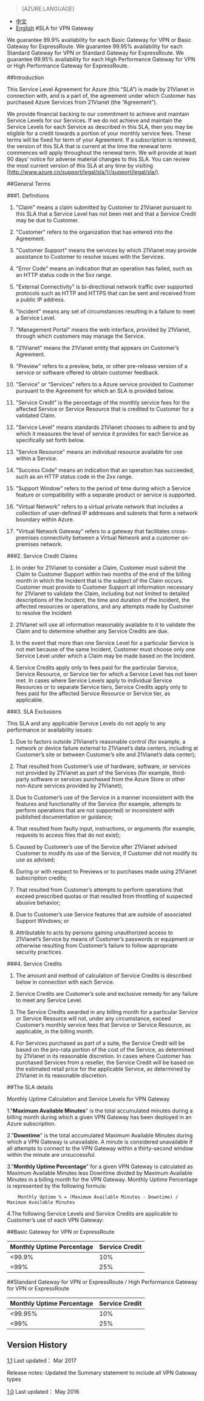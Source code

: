 <properties
	pageTitle="SLA for VPN Gateway | Azure"
    description="SLA for VPN Gateway"
    services=""
    documentationCenter=""
    authors=""
    manager=""
    editor=""
    tags=""/>

<tags ms.service="legal-en" ms.date="03/2017" wacn.date="03/2017" wacn.lang="en"/>

> [AZURE.LANGUAGE]
- [中文](/support/sla/vpn-gateway/)
- [English](/support/sla/vpn-gateway-en/)
#SLA for VPN Gateway


We guarantee 99.9% availability for each Basic Gateway for VPN or Basic Gateway for ExpressRoute.
We guarantee 99.95% availability for each Standard Gateway for VPN or Standard Gateway for ExpressRoute.
We guarantee 99.95% availability for each High Performance Gateway for VPN or High Performance Gateway for ExpressRoute.


##Introduction
 

This Service Level Agreement for Azure (this “SLA”) is made by 21Vianet in connection with, and is a part of, the agreement under which Customer has purchased Azure Services from 21Vianet (the “Agreement”).

We provide financial backing to our commitment to achieve and maintain Service Levels for our Services. If we do not achieve and maintain the Service Levels for each Service as described in this SLA, then you may be eligible for a credit towards a portion of your monthly service fees. These terms will be fixed for term of your Agreement. If a subscription is renewed, the version of this SLA that is current at the time the renewal term commences will apply throughout the renewal term. We will provide at least 90 days' notice for adverse material changes to this SLA. You can review the most current version of this SLA at any time by visiting [http://www.azure.cn/support/legal/sla/](/support/legal/sla/).


##General Terms
 

###1. Definitions 

1. "Claim" means a claim submitted by Customer to 21Vianet pursuant to this SLA that a Service Level has not been met and that a Service Credit may be due to Customer.   

2. "Customer" refers to the organization that has entered into the Agreement.  

3. "Customer Support" means the services by which 21Vianet may provide assistance to Customer to resolve issues with the Services.  

4. "Error Code" means an indication that an operation has failed, such as an HTTP status code in the 5xx range.  

5. "External Connectivity" is bi-directional network traffic over supported protocols such as HTTP and HTTPS that can be sent and received from a public IP address.  

6. "Incident" means any set of circumstances resulting in a failure to meet a Service Level.  

7. "Management Portal" means the web interface, provided by 21Vianet, through which customers may manage the Service.  

8. "21Vianet" means the 21Vianet entity that appears on Customer’s Agreement.  

9. "Preview" refers to a preview, beta, or other pre-release version of a service or software offered to obtain customer feedback.  

10. "Service” or “Services" refers to a Azure service provided to Customer pursuant to the Agreement for which an SLA is provided below.  

11. "Service Credit" is the percentage of the monthly service fees for the affected Service or Service Resource that is credited to Customer for a validated Claim.  

12. "Service Level" means standards 21Vianet chooses to adhere to and by which it measures the level of service it provides for each Service as specifically set forth below.  

13. "Service Resource" means an individual resource available for use within a Service.  

14. "Success Code" means an indication that an operation has succeeded, such as an HTTP status code in the 2xx range.  

15. "Support Window" refers to the period of time during which a Service feature or compatibility with a separate product or service is supported.   

16. "Virtual Network" refers to a virtual private network that includes a collection of user-defined IP addresses and subnets that form a network boundary within Azure. 
 
17. "Virtual Network Gateway" refers to a gateway that facilitates cross-premises connectivity between a Virtual Network and a customer on-premises network.  

###2. Service Credit Claims

1. In order for 21Vianet to consider a Claim, Customer must submit the Claim to Customer Support within two months of the end of the billing month in which the Incident that is the subject of the Claim occurs. Customer must provide to Customer Support all information necessary for 21Vianet to validate the Claim, including but not limited to detailed descriptions of the Incident, the time and duration of the Incident, the affected resources or operations, and any attempts made by Customer to resolve the Incident  

2. 21Vianet will use all information reasonably available to it to validate the Claim and to determine whether any Service Credits are due.  

3. In the event that more than one Service Level for a particular Service is not met because of the same Incident, Customer must choose only one Service Level under which a Claim may be made based on the Incident.  

4. Service Credits apply only to fees paid for the particular Service, Service Resource, or Service tier for which a Service Level has not been met. In cases where Service Levels apply to individual Service Resources or to separate Service tiers, Service Credits apply only to fees paid for the affected Service Resource or Service tier, as applicable.

###3. SLA Exclusions


This SLA and any applicable Service Levels do not apply to any performance or availability issues:

1. Due to factors outside 21Vianet’s reasonable control (for example, a network or device failure external to 21Vianet’s data centers, including at Customer’s site or between Customer’s site and 21Vianet’s data center);  

2. That resulted from Customer’s use of hardware, software, or services not provided by 21Vianet as part of the Services (for example, third-party software or services purchased from the Azure Store or other non-Azure services provided by 21Vianet);  

3. Due to Customer’s use of the Service in a manner inconsistent with the features and functionality of the Service (for example, attempts to perform operations that are not supported) or inconsistent with published documentation or guidance;  

4. That resulted from faulty input, instructions, or arguments (for example, requests to access files that do not exist);  

5. Caused by Customer’s use of the Service after 21Vianet advised Customer to modify its use of the Service, if Customer did not modify its use as advised;  

6. During or with respect to Previews or to purchases made using 21Vianet subscription credits;  

7. That resulted from Customer’s attempts to perform operations that exceed prescribed quotas or that resulted from throttling of suspected abusive behavior;  

8. Due to Customer’s use Service features that are outside of associated Support Windows; or  

9. Attributable to acts by persons gaining unauthorized access to 21Vianet’s Service by means of Customer’s passwords or equipment or otherwise resulting from Customer’s failure to follow appropriate security practices.

###4. Service Credits

1. The amount and method of calculation of Service Credits is described below in connection with each Service.  

2. Service Credits are Customer’s sole and exclusive remedy for any failure to meet any Service Level. 
 
3. The Service Credits awarded in any billing month for a particular Service or Service Resource will not, under any circumstance, exceed Customer’s monthly service fees that Service or Service Resource, as applicable, in the billing month.  

4. For Services purchased as part of a suite, the Service Credit will be based on the pro-rata portion of the cost of the Service, as determined by 21Vianet in its reasonable discretion. In cases where Customer has purchased Services from a reseller, the Service Credit will be based on the estimated retail price for the applicable Service, as determined by 21Vianet in its reasonable discretion.


##The SLA details
 

Monthly Uptime Calculation and Service Levels for VPN Gateway

1."**Maximum Available Minutes**" is the total accumulated minutes during a billing month during which a given VPN Gateway has been deployed in an Azure subscription.  

2."**Downtime**" is the total accumulated Maximum Available Minutes during which a VPN Gateway is unavailable. A minute is considered unavailable if all attempts to connect to the VPN Gateway within a thirty-second window within the minute are unsuccessful.  

3."**Monthly Uptime Percentage**" for a given VPN Gateway is calculated as Maximum Available Minutes less Downtime divided by Maximum Available Minutes in a billing month for the VPN Gateway. Monthly Uptime Percentage is represented by the following formula:

		Monthly Uptime % = (Maximum Available Minutes - Downtime) / Maximum Available Minutes

4.The following Service Levels and Service Credits are applicable to Customer’s use of each VPN Gateway:


##Basic Gateway for VPN or ExpressRoute 

Monthly Uptime Percentage | Service Credit  
--------------------------|---------  
<99.9%                    | 10%  
<99%                      | 25% 

##Standard Gateway for VPN or ExpressRoute / High Performance Gateway for VPN or ExpressRoute

Monthly Uptime Percentage | Service Credit  
--------------------------|---------
<99.95%                   | 10%  
<99%                      | 25%

## Version History

[1.1](/support/sla/vpn-gateway-en/) Last updated： Mar 2017

Release notes: Updated the Summary statement to include all VPN Gateway types

[1.0](//wacndevelop.blob.core.chinacloudapi.cn/marketing-resource/sla/vpn_gateway_sla_english1.0.pdf) Last updated： May 2016